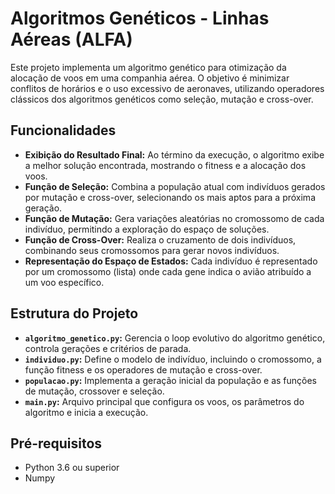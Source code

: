 # Algoritmos Genéticos - Linhas Aéreas (ALFA)

Este projeto implementa um algoritmo genético para otimização da alocação de voos em uma companhia aérea. O objetivo é minimizar conflitos de horários e o uso excessivo de aeronaves, utilizando operadores clássicos dos algoritmos genéticos como seleção, mutação e cross-over.

## Funcionalidades

- **Exibição do Resultado Final:** Ao término da execução, o algoritmo exibe a melhor solução encontrada, mostrando o fitness e a alocação dos voos.
- **Função de Seleção:** Combina a população atual com indivíduos gerados por mutação e cross-over, selecionando os mais aptos para a próxima geração.
- **Função de Mutação:** Gera variações aleatórias no cromossomo de cada indivíduo, permitindo a exploração do espaço de soluções.
- **Função de Cross-Over:** Realiza o cruzamento de dois indivíduos, combinando seus cromossomos para gerar novos indivíduos.
- **Representação do Espaço de Estados:** Cada indivíduo é representado por um cromossomo (lista) onde cada gene indica o avião atribuído a um voo específico.

## Estrutura do Projeto

- **`algoritmo_genetico.py`:** Gerencia o loop evolutivo do algoritmo genético, controla gerações e critérios de parada.
- **`individuo.py`:** Define o modelo de indivíduo, incluindo o cromossomo, a função fitness e os operadores de mutação e cross-over.
- **`populacao.py`:** Implementa a geração inicial da população e as funções de mutação, crossover e seleção.
- **`main.py`:** Arquivo principal que configura os voos, os parâmetros do algoritmo e inicia a execução.

## Pré-requisitos

- Python 3.6 ou superior
- Numpy

